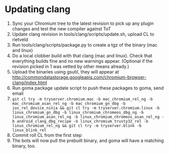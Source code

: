 # Updating clang

1.  Sync your Chromium tree to the latest revision to pick up any plugin
    changes and test the new compiler against ToT
1.  Update clang revision in tools/clang/scripts/update.sh, upload CL to
    rietveld
1.  Run tools/clang/scripts/package.py to create a tgz of the binary (mac and
    linux)
1.  Do a local clobber build with that clang (mac and linux). Check that
    everything builds fine and no new warnings appear. (Optional if the
    revision picked in 1 was vetted by other means already.)
1.  Upload the binaries using gsutil, they will appear at
    http://commondatastorage.googleapis.com/chromium-browser-clang/index.html
1.  Run goma package update script to push these packages to goma, send email
1.  `git cl try -m tryserver.chromium.mac -b mac_chromium_rel_ng -b
    mac_chromium_asan_rel_ng -b mac_chromium_gn_dbg -b ios_rel_device_ninja &&
    git cl try -m tryserver.chromium.linux -b linux_chromium_gn_dbg -b
    linux_chromium_chromeos_dbg_ng -b linux_chromium_asan_rel_ng -b
    linux_chromium_chromeos_asan_rel_ng -b android_clang_dbg_recipe -b
    linux_chromium_trusty32_rel -b linux_chromium_rel_ng && git cl try -m
    tryserver.blink -b linux_blink_rel`
1.  Commit roll CL from the first step
1.  The bots will now pull the prebuilt binary, and goma will have a matching
    binary, too.

